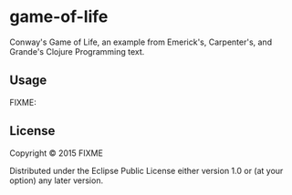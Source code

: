 # game-of-life

Conway's Game of Life, an example from Emerick's, Carpenter's, and Grande's
Clojure Programming text.

## Usage

FIXME:

## License

Copyright © 2015 FIXME

Distributed under the Eclipse Public License either version 1.0 or (at
your option) any later version.
